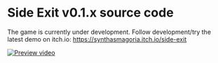 # Side Exit v0.1.x source code
The game is currently under development. Follow development/try the latest demo on itch.io:
https://synthasmagoria.itch.io/side-exit

[![Preview video](https://img.youtube.com/vi/4beTfVPIVPU/0.jpg)](https://www.youtube.com/watch?v=4beTfVPIVPU)

